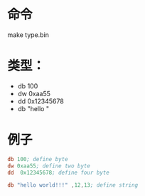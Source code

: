 # 命令
make type.bin 
# 类型：
- db 100
- dw 0xaa55
- dd 0x12345678
- db "hello "

# 例子
```asm
db 100; define byte 
dw 0xaa55; define two byte 
dd  0x12345678; define four byte 

db "hello world!!!" ,12,13; define string 

```